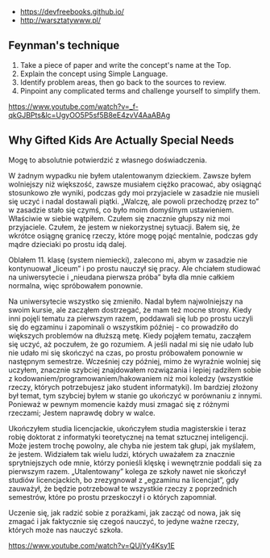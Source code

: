 - https://devfreebooks.github.io/
- http://warsztatywww.pl/

## Feynman's technique

1. Take a piece of paper and write the concept's name at the Top.
2. Explain the concept using Simple Language.
3. Identify problem areas, then go back to the sources to review.
4. Pinpoint any complicated terms and challenge yourself to simplify them.

https://www.youtube.com/watch?v=_f-qkGJBPts&lc=UgyOO5P5sf5B8eE4zvV4AaABAg

## Why Gifted Kids Are Actually Special Needs

Mogę to absolutnie potwierdzić z własnego doświadczenia.

W żadnym wypadku nie byłem utalentowanym dzieckiem. Zawsze byłem wolniejszy niż większość, zawsze musiałem ciężko pracować, aby osiągnąć stosunkowo złe wyniki, podczas gdy moi przyjaciele w zasadzie nie musieli się uczyć i nadal dostawali piątki.
„Walczę, ale powoli przechodzę przez to” w zasadzie stało się czymś, co było moim domyślnym ustawieniem. Właściwie w siebie wątpiłem. Czułem się znacznie głupszy niż moi przyjaciele. Czułem, że jestem w niekorzystnej sytuacji. Bałem się, że wkrótce osiągnę granicę rzeczy, które mogę pojąć mentalnie, podczas gdy mądre dzieciaki po prostu idą dalej.

Oblałem 11. klasę (system niemiecki), zalecono mi, abym w zasadzie nie kontynuował „liceum” i po prostu nauczył się pracy. Ale chciałem studiować na uniwersytecie i „nieudana pierwsza próba” była dla mnie całkiem normalna, więc spróbowałem ponownie.

Na uniwersytecie wszystko się zmieniło. Nadal byłem najwolniejszy na swoim kursie, ale zacząłem dostrzegać, że mam też mocne strony. Kiedy inni pojęli tematu za pierwszym razem, poddawali się lub po prostu uczyli się do egzaminu i zapominali o wszystkim później - co prowadziło do większych problemów na dłuższą metę. Kiedy pojąłem tematu, zacząłem się uczyć, aż poczułem, że go rozumiem. A jeśli nadal mi się nie udało lub nie udało mi się skończyć na czas, po prostu próbowałem ponownie w następnym semestrze. Wcześniej czy później, mimo że wyraźnie wolniej się uczyłem, znacznie szybciej znajdowałem rozwiązania i lepiej radziłem sobie z kodowaniem/programowaniem/hakowaniem niż moi koledzy (wszystkie rzeczy, których potrzebujesz jako student informatyki). Im bardziej złożony był temat, tym szybciej byłem w stanie go ukończyć w porównaniu z innymi. Ponieważ w pewnym momencie każdy musi zmagać się z różnymi rzeczami; Jestem naprawdę dobry w walce.

Ukończyłem studia licencjackie, ukończyłem studia magisterskie i teraz robię doktorat z informatyki teoretycznej na temat sztucznej inteligencji. Może jestem trochę powolny, ale chyba nie jestem tak głupi, jak myślałem, że jestem. Widziałem tak wielu ludzi, których uważałem za znacznie sprytniejszych ode mnie, którzy ponieśli klęskę i wewnętrznie poddali się za pierwszym razem. „Utalentowany” kolega ze szkoły nawet nie skończył studiów licencjackich, bo zrezygnował z „egzaminu na licencjat”, gdy zauważył, że będzie potrzebował te wszystkie rzeczy z poprzednich semestrów, które po prostu przeskoczył i o których zapomniał.

Uczenie się, jak radzić sobie z porażkami, jak zacząć od nowa, jak się zmagać i jak faktycznie się czegoś nauczyć, to jedyne ważne rzeczy, których może nas nauczyć szkoła.

https://www.youtube.com/watch?v=QUjYy4Ksy1E
